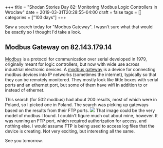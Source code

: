 +++
title = "Shodan Stories Day 82: Monitoring Modbus Logic Controllers in Wroclaw"
date = 2019-03-31T20:28:55-04:00
draft = false
tags = []
categories = ["100 days"]
+++

Saw a search today for "Modbus Gateway". I wasn't sure what that would be exactly so I thought I'd take a look.

## Modbus Gateway on 82.143.179.14
[Modbus](https://en.wikipedia.org/wiki/Modbus) is a protocol for communication over serial developed in 1979, originally meant for logic controllers, but now with wide use across industrial electronic devices. A [modbus gateway](http://www.protocolindia.com/products/prd-gprs-gateways/modbus-gateway/) is a device for connecting modbus devices into IP networks (sometimes the internet), typically so that they can be remotely monitored. They mostly look like little boxes with serial ports and an ethernet port, but some of them have wifi in addition to or instead of ethernet.

This search (for 502 modbus) had about 200 results, most of which were in Poland, so I picked one in Poland. The search was picking up gateways based on the results from their FTP ports.
![](/images/100Days/Day82/modbus.jpg)
That image could be the very model of modbus I found. I couldn't figure much out about mine, however. It was running an FTP port, which required authorization for access, and nothing else. I would assume FTP is being used to access log files that the device is creating. Not very exciting, but interesting all the same. 

See you tomorrow.
